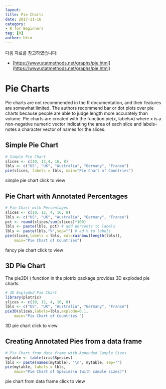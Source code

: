 ```yaml
---
layout:
title: Pie Charts
date: 2017-11-16  
category:
- R for Beginners
tag: [R]    
author: hkim  
---
```


다음 자료를 참고하였습니다:  
- [https://www.statmethods.net/graphs/pie.html](https://www.statmethods.net/graphs/pie.html)

# Pie Charts

Pie charts are not recommended in the R documentation, and their features are somewhat limited. The authors recommend bar or dot plots over pie charts because people are able to judge length more accurately than volume. Pie charts are created with the function pie(x, labels=) where x is a non-negative numeric vector indicating the area of each slice and labels= notes a character vector of names for the slices.

## Simple Pie Chart

```r
# Simple Pie Chart
slices <- c(10, 12,4, 16, 8)
lbls <- c("US", "UK", "Australia", "Germany", "France")
pie(slices, labels = lbls, main="Pie Chart of Countries")
```

simple pie chart click to view


## Pie Chart with Annotated Percentages

```r
# Pie Chart with Percentages
slices <- c(10, 12, 4, 16, 8)
lbls <- c("US", "UK", "Australia", "Germany", "France")
pct <- round(slices/sum(slices)*100)
lbls <- paste(lbls, pct) # add percents to labels
lbls <- paste(lbls,"%",sep="") # ad % to labels
pie(slices,labels = lbls, col=rainbow(length(lbls)),
  	main="Pie Chart of Countries")
```

fancy pie chart click to view


## 3D Pie Chart

The pie3D( ) function in the plotrix package provides 3D exploded pie charts.

```r
# 3D Exploded Pie Chart
library(plotrix)
slices <- c(10, 12, 4, 16, 8)
lbls <- c("US", "UK", "Australia", "Germany", "France")
pie3D(slices,labels=lbls,explode=0.1,
  	main="Pie Chart of Countries ")
```

3D pie chart click to view


## Creating Annotated Pies from a data frame

```r
# Pie Chart from data frame with Appended Sample Sizes
mytable <- table(iris$Species)
lbls <- paste(names(mytable), "\n", mytable, sep="")
pie(mytable, labels = lbls,
  	main="Pie Chart of Species\n (with sample sizes)")
```

pie chart from data frame click to view
